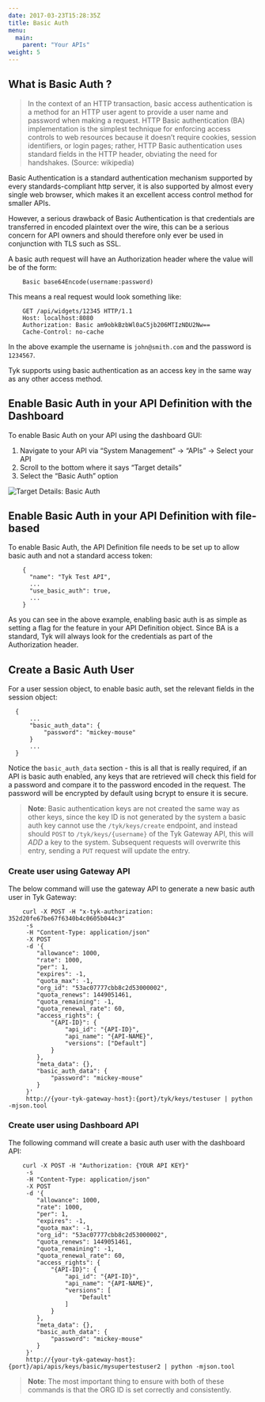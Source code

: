 ```yaml
---
date: 2017-03-23T15:28:35Z
title: Basic Auth
menu:
  main:
    parent: "Your APIs"
weight: 5 
---
```


## <a name="what-is-basic-auth"></a>What is Basic Auth ?

> In the context of an HTTP transaction, basic access authentication is a method for an HTTP user agent to provide a user name and password when making a request. HTTP Basic authentication (BA) implementation is the simplest technique for enforcing access controls to web resources because it doesn’t require cookies, session identifiers, or login pages; rather, HTTP Basic authentication uses standard fields in the HTTP header, obviating the need for handshakes. (Source: wikipedia)

Basic Authentication is a standard authentication mechanism supported by every standards-compliant http server, it is also supported by almost every single web browser, which makes it an excellent access control method for smaller APIs.

However, a serious drawback of Basic Authentication is that credentials are transferred in encoded plaintext over the wire, this can be a serious concern for API owners and should therefore only ever be used in conjunction with TLS such as SSL.

A basic auth request will have an Authorization header where the value will be of the form:

```
	Basic base64Encode(username:password)
```

This means a real request would look something like:

```
	GET /api/widgets/12345 HTTP/1.1
	Host: localhost:8080
	Authorization: Basic am9obkBzbWl0aC5jb206MTIzNDU2Nw==
	Cache-Control: no-cache
```

In the above example the username is `john@smith.com` and the password is `1234567`.

Tyk supports using basic authentication as an access key in the same way as any other access method.

## <a name="with-dashboard"></a>Enable Basic Auth in your API Definition with the Dashboard

To enable Basic Auth on your API using the dashboard GUI:

1. Navigate to your API via “System Management” -> “APIs” -> Select your API
2. Scroll to the bottom where it says “Target details”
3. Select the “Basic Auth” option

![Target Details: Basic Auth][1]

## <a name="with-file-based"></a>Enable Basic Auth in your API Definition with file-based

To enable Basic Auth, the API Definition file needs to be set up to allow basic auth and not a standard access token:

```
	{
	  "name": "Tyk Test API",
	  ...
	  "use_basic_auth": true,
	  ...
	}
```

As you can see in the above example, enabling basic auth is as simple as setting a flag for the feature in your API Definition object. Since BA is a standard, Tyk will always look for the credentials as part of the Authorization header.

## <a name="create-a-basic-auth-user"></a>Create a Basic Auth User

For a user session object, to enable basic auth, set the relevant fields in the session object:

```
  {
      ...
      "basic_auth_data": {
          "password": "mickey-mouse"
      }
      ...
  }
``` 

Notice the `basic_auth_data` section - this is all that is really required, if an API is basic auth enabled, any keys that are retrieved will check this field for a password and compare it to the password encoded in the request. The password will be encrypted by default using bcrypt to ensure it is secure.

> **Note**: Basic authentication keys are not created the same way as other keys, since the key ID is not generated by the system a basic auth key cannot use the `/tyk/keys/create` endpoint, and instead should `POST` to `/tyk/keys/{username}` of the Tyk Gateway API, this will *ADD* a key to the system. Subsequent requests will overwrite this entry, sending a `PUT` request will update the entry.

### Create user using Gateway API

The below command will use the gateway API to generate a new basic auth user in Tyk Gateway:

```
    curl -X POST -H "x-tyk-authorization: 352d20fe67be67f6340b4c0605b044c3"
     -s
     -H "Content-Type: application/json"
     -X POST
     -d '{
        "allowance": 1000,
        "rate": 1000,
        "per": 1,
        "expires": -1,
        "quota_max": -1,
        "org_id": "53ac07777cbb8c2d53000002",
        "quota_renews": 1449051461,
        "quota_remaining": -1,
        "quota_renewal_rate": 60,
        "access_rights": {
            "{API-ID}": {
                "api_id": "{API-ID}",
                "api_name": "{API-NAME}",
                "versions": ["Default"]
            }
        },
        "meta_data": {},
        "basic_auth_data": {
            "password": "mickey-mouse"
        }
     }'
     http://{your-tyk-gateway-host}:{port}/tyk/keys/testuser | python -mjson.tool
```

### Create user using Dashboard API

The following command will create a basic auth user with the dashboard API:

```
    curl -X POST -H "Authorization: {YOUR API KEY}"
     -s
     -H "Content-Type: application/json"
     -X POST
     -d '{
        "allowance": 1000,
        "rate": 1000,
        "per": 1,
        "expires": -1,
        "quota_max": -1,
        "org_id": "53ac07777cbb8c2d53000002",
        "quota_renews": 1449051461,
        "quota_remaining": -1,
        "quota_renewal_rate": 60,
        "access_rights": {
            "{API-ID}": {
                "api_id": "{API-ID}", 
                "api_name": "{API-NAME}", 
                "versions": [
                    "Default"
                ]
            }
        },
        "meta_data": {},
        "basic_auth_data": {
            "password": "mickey-mouse"
        }
     }'
     http://{your-tyk-gateway-host}:{port}/api/apis/keys/basic/mysupertestuser2 | python -mjson.tool
```

> **Note**: The most important thing to ensure with both of these commands is that the ORG ID is set correctly and consistently.


[1]: /docs/img/dashboard/system-management/basicAuth.png




